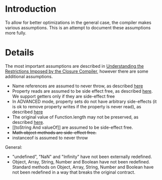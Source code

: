 # Introduction

To allow for better optimizations in the general case, the compiler makes various assumptions. This is an attempt to document these assumptions more fully.


# Details

The most important assumptions are described in 
[Understanding the Restrictions Imposed by the Closure Compiler](https://developers.google.com/closure/compiler/docs/limitations), however there are some additional assumptions.

- Name references are assumed to never throw, as described [here](https://blickly.github.io/closure-compiler-issues/#64)
- Property reads are assumed to be side effect free, as described [here](https://blickly.github.io/closure-compiler-issues/#398). We support getters only if they are side-effect free
- In ADVANCED mode, property sets do not have arbitrary side-effects (it is ok to remove property writes if the property is never read), as described [here](https://blickly.github.io/closure-compiler-issues/#705)
- The original value of Function.length may not be preserved, as described [here](https://blickly.github.io/closure-compiler-issues/#253).
- [[toString And valueOf]] are assumed to be side-effect free.
- ~~Math object methods are side-effect free.~~
- instanceof is assumed to never throw

General:
- "undefined", "NaN" and "Infinity" have not been externally redefined.
- Object, Array, String, Number and Boolean have not been redefined. Standard methods on Object, Array, String, Number and Boolean have not been redefined in a way that breaks the original contract.